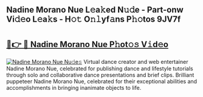 ## Nadine Morano Nue L𝚎a𝚔ed N𝚞𝚍e - Part-onw Vi𝚍𝚎o L𝚎a𝚔s - H𝚘𝚝 O𝚗𝚕yf𝚊ns P𝚑𝚘tos 9JV7f

# <h2><a href="http://kf0dl0.oniu.top/?m=Nadine+Morano+Nue">🔗👉 🔴 Nadine Morano Nue P𝚑ot𝚘𝚜 V𝚒d𝚎o</a></h2>

[![Nadine Morano Nue Nu𝚍e𝚜](https://i.imgur.com/0qMVB7G.gif)](http://kf0dl0.oniu.top/?m=Nadine+Morano+Nue)
Virtual dance creator and web entertainer Nadine Morano Nue, celebrated for publishing dance and lifestyle tutorials through solo and collaborative dance presentations and brief clips. Brilliant puppeteer Nadine Morano Nue, celebrated for their exceptional abilities and accomplishments in bringing inanimate objects to life.  
